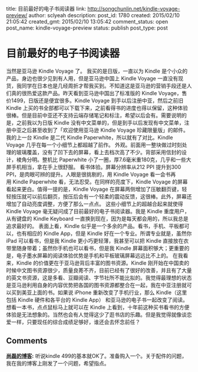 title: 目前最好的电子书阅读器
link: http://songchunlin.net/kindle-voyage-preview/
author: sclyeah
description: 
post_id: 1780
created: 2015/02/10 21:05:42
created_gmt: 2015/02/10 13:05:42
comment_status: open
post_name: kindle-voyage-preview
status: publish
post_type: post

# 目前最好的电子书阅读器

当然是亚马逊 Kindle Voyage 了。 我买的是日版，一直以为 Kindle 是个小众的产品，身边也很少见到有人用，但是亚马逊中国上 Kindle Voyage 一直没有现货，我同学在日本也是几经周折才帮我买到。不知道这是亚马逊的营销手段还是人们真的很热爱这款产品。昨天看到亚马逊中国出了标准版的 Kindle Voyage，售价1499，日版还是便宜很多。Kindle Voyage 到手以后注册中亚，然后之前旧 Kindle 上买的书全部都可以下载下来，之前看得书的进度也得以保留，这种体验很棒。但是目前中亚还不支持云端存储笔记和标注，希望以后会有。需要说明的是，之前我以为日版 Kindle 没有中文菜单的，但是到手以后发现有中文菜单，注册中亚之后甚至收到了「欢迎使用亚马逊 Kindle Voyage 珍藏限量版」的邮件。 我的上一台 Kindle 是二代 Kindle Paperwhite，所以就有了对比。Kindle Voyage 几乎在每一个小细节上都超越了前作。 外观。前面用一整块做过时刻处理的玻璃覆盖，没有了凹下去的屏幕，看上去档次高了不少。背部采用信封的设计，棱角分明。整机比 Paperwhite 小了一圈，厚7.6毫米重180克，几乎和一些大屏手机相当，拿在手上很舒服。 看书体验。屏幕分辨率从212 PPI 提升到300 PPI，是肉眼可辨的提升。人眼是很挑剔的，用 Kindle Voyage 看一会书再用 Kindle Paperwhite 看，无法忍受。在同样的亮度下，Kindle Voyage 的屏幕看起来更白。值得一提的是，Kindle Voyage 在屏幕两侧增加了压敏翻页键，轻轻按压就可以前后翻页，按压后会有一个轻柔的震动反馈，这很棒。此外，屏幕还增加了自动亮度调整，方便了那么一点点。 这些小细节上的超越合起来就使得 Kindle Voyage 毫无疑问成了目前最好的电子书阅读器。我是 Kindle 重度用户，从有键盘的 Kindle Keyboard 一直换到现在，因为是每天都会用的，所以我总是追求最好的。 表面上看，Kindle 似乎是一个多余的产品。看书，手机、平板都可以，也有相应的 Kindle App，但是 Kindle 好在一个专业。所谓专业就是，虽然你 iPad 可以看书，但是我 Kindle 更小巧更轻薄，我甚至可以把 Kindle 直接放在衣带里随身带着；虽然你手机也可以看书，但是我 Kindle 屏幕面积够大；更重要的是，电子墨水屏幕的阅读体验优势是手机和平板玻璃屏幕远远比不上的。 在我看来，Kindle 的价值更在于亚马逊背后丰富的图书资源。Kindle 刚开始在中国卖的时候中文图书资源很少，质量良莠不齐，目前已经有了很好的改善，并且有了大量的英文书资源，这是多看、豆瓣阅读、字节社所不能比拟的。我觉得最理想的状态是亚马逊利用自身的内容优势把各国的图书资源都整合在一起，我在中亚注册就可以买到美亚上面的书。如果说 iPhone 重新改变了手机行业，那么 Kindle（这里包括 Kindle 硬件和各平台的 Kindle App） 和亚马逊的电子书一起改变了阅读。想看一本书，点点鼠标马上就可以在 Kindle 上看到，十年前这种买书看书的方便体验是无法想象的。当然也会有人觉得这少了逛书店的乐趣。但是我觉得就像谈恋爱一样，只要现任的综合成绩足够好，谁还会去怀念前任？

## Comments

**[尚磊的博客](#31754 "2015-02-13 15:03:32"):** 听说kindle 499的基本就OK了。准备购入一个。关于配件的问题，我在我的博客上刚发了一个问题，希望指点。

